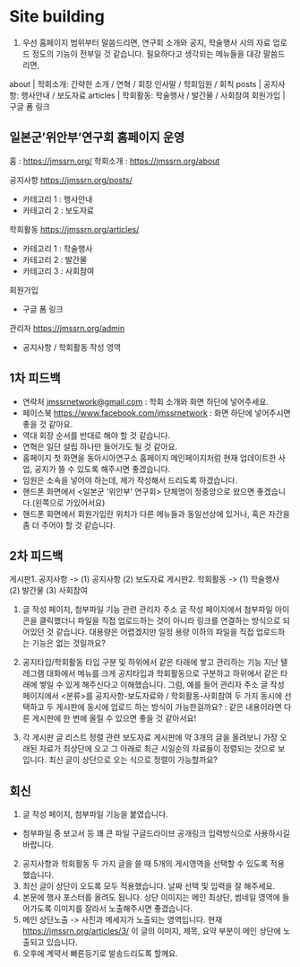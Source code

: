 # Site building

1. 우선 홈페이지 범위부터 말씀드리면, 연구회 소개와 공지, 학술행사 시의 자료 업로드 정도의 기능이 전부일 것 같습니다. 필요하다고 생각되는 메뉴들을 대강 말씀드리면,

about | 학회소개: 간략한 소개 / 연혁 / 회장 인사말 / 학회임원 / 회칙
posts | 공지사항: 행사안내 / 보도자료
articles | 학회활동: 학술행사 / 발간물 / 사회참여
회원가입 | 구글 폼 링크

## 일본군’위안부’연구회 홈페이지 운영

홈 : https://jmssrn.org/
학회소개 : https://jmssrn.org/about

공지사항 https://jmssrn.org/posts/
- 카테고리 1 : 행사안내 
- 카테고리 2 : 보도자료

학회활동 https://jmssrn.org/articles/
- 카테고리 1 : 학술행사
- 카테고리 2 : 발간물
- 카테고리 3 : 사회참여

회원가입
- 구글 폼 링크

관리자 https://jmssrn.org/admin 
- 공지사항 / 학회활동 작성 영역

## 1차 피드백 

- 연락처 jmssrnetwork@gmail.com : 학회 소개와 화면 하단에 넣어주세요.
- 페이스북 https://www.facebook.com/jmssrnetwork : 화면 하단에 넣어주시면 좋을 것 같아요. 
- 역대 회장 순서를 반대로 해야 할 것 같습니다.
- 연혁은 일단 설립 하나만 들어가도 될 것 같아요.
- 홈페이지 첫 화면을 동아시아연구소 홈페이지 메인페이지처럼 현재 업데이트한 사업, 공지가 뜰 수 있도록 해주시면 좋겠습니다.
- 임원은 소속을 넣어야 하는데, 제가 작성해서 드리도록 하겠습니다.
- 핸드폰 화면에서 <일본군 ‘위안부’ 연구회> 단체명이 정중앙으로 왔으면 좋겠습니다.(왼쪽으로 가있어서요)
- 핸드폰 화면에서 회원가입란 위치가 다른 메뉴들과 동일선상에 있거나, 혹은 자간을 좀 더 주어야 할 것 같습니다.

## 2차 피드백

게시판1. 공지사항 -> (1) 공지사항 (2) 보도자료 
게시판2. 학회활동 -> (1) 학술행사 (2) 발간물 (3) 사회참여 

1. 글 작성 페이지, 첨부파일 기능 관련 
관리자 주소 글 작성 페이지에서 첨부파일 아이콘을 클릭했더니 
파일을 직접 업로드하는 것이 아니라 링크를 연결하는 방식으로 
되어있던 것 같습니다. 대용량은 어렵겠지만 일정 용량 이하의 파일을 
직접 업로드하는 기능은 없는 것일까요? 

2. 공지타입/학회활동 타입 구분 및 하위에서 같은 타래에 쌓고 관리하는 기능 
지난 텔레그램 대화에서 메뉴를 크게 공지타입과 학회활동으로 구분하고 
하위에서 같은 타래에 쌓일 수 있게 해주신다고 이해했습니다. 
그럼, 예를 들어 관리자 주소 글 작성 페이지에서 <분류>를 
공지사항-보도자료와 / 학회활동-사회참여 두 가지 동시에 선택하고 
두 게시판에 동시에 업로드 하는 방식이 가능한걸까요? 
: 같은 내용이라면 다른 게시판에 한 번에 올릴 수 있으면 좋을 것 같아서요! 

3. 각 게시판 글 리스트 정렬 관련 
보도자료 게시판에 약 3개의 글을 올려보니 
가장 오래된 자료가 최상단에 오고 그 아래로 
최근 시일순의 자료들이 정렬되는 것으로 보입니다. 
최신 글이 상단으로 오는 식으로 정렬이 가능할까요? 


## 회신
1. 글 작성 페이지, 첨부파일 기능을 붙였습니다. 
- 첨부파일 중 보고서 등 꽤 큰 파일 구글드라이브 공개링크 입력방식으로 사용하시길 바랍니다. 
2. 공지사항과 학회활동 두 가지 글을 쓸 때 5개의 게시영역을 선택할 수 있도록 적용했습니다. 
3. 최신 글이 상단이 오도록 모두 적용했습니다. 날짜 선택 및 입력을 잘 해주세요. 
4. 본문에 행사 포스터를 올려도 됩니다. 상단 이미지는 메인 최상단, 썸네일 영역에 들어가도록 이미지를 잘라서 노출해주시면 좋겠습니다. 
5. 메인 상단노출 -> 사진과 메세지가 노출되는 영역입니다. 현재 https://jmssrn.org/articles/3/ 이 글의 이미지, 제목, 요약 부분이 메인 상단에 노출되고 있습니다.
6. 오후에 계약서 빠른등기로 발송드리도록 할께요. 